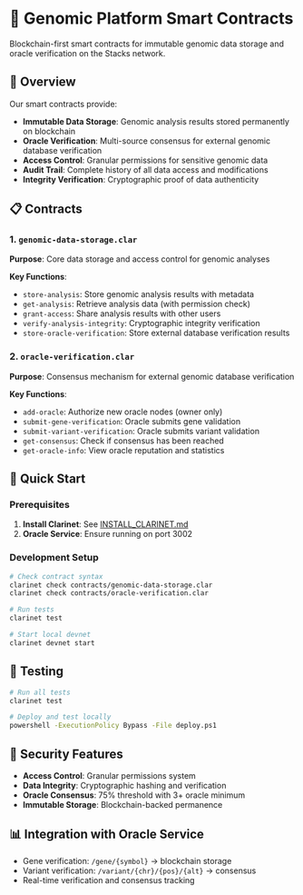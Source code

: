 # 📜 Genomic Platform Smart Contracts

Blockchain-first smart contracts for immutable genomic data storage and oracle verification on the Stacks network.

## 🎯 Overview

Our smart contracts provide:
- **Immutable Data Storage**: Genomic analysis results stored permanently on blockchain
- **Oracle Verification**: Multi-source consensus for external genomic database verification  
- **Access Control**: Granular permissions for sensitive genomic data
- **Audit Trail**: Complete history of all data access and modifications
- **Integrity Verification**: Cryptographic proof of data authenticity

## 📋 Contracts

### 1. `genomic-data-storage.clar`
**Purpose**: Core data storage and access control for genomic analyses

**Key Functions**:
- `store-analysis`: Store genomic analysis results with metadata
- `get-analysis`: Retrieve analysis data (with permission check)
- `grant-access`: Share analysis results with other users
- `verify-analysis-integrity`: Cryptographic integrity verification
- `store-oracle-verification`: Store external database verification results

### 2. `oracle-verification.clar`
**Purpose**: Consensus mechanism for external genomic database verification

**Key Functions**:
- `add-oracle`: Authorize new oracle nodes (owner only)
- `submit-gene-verification`: Oracle submits gene validation
- `submit-variant-verification`: Oracle submits variant validation
- `get-consensus`: Check if consensus has been reached
- `get-oracle-info`: View oracle reputation and statistics

## 🚀 Quick Start

### Prerequisites
1. **Install Clarinet**: See [INSTALL_CLARINET.md](./INSTALL_CLARINET.md)
2. **Oracle Service**: Ensure running on port 3002

### Development Setup
```bash
# Check contract syntax
clarinet check contracts/genomic-data-storage.clar
clarinet check contracts/oracle-verification.clar

# Run tests
clarinet test

# Start local devnet
clarinet devnet start
```

## 🧪 Testing
```bash
# Run all tests
clarinet test

# Deploy and test locally
powershell -ExecutionPolicy Bypass -File deploy.ps1
```

## 🔐 Security Features
- **Access Control**: Granular permissions system
- **Data Integrity**: Cryptographic hashing and verification
- **Oracle Consensus**: 75% threshold with 3+ oracle minimum
- **Immutable Storage**: Blockchain-backed permanence

## 📊 Integration with Oracle Service
- Gene verification: `/gene/{symbol}` → blockchain storage
- Variant verification: `/variant/{chr}/{pos}/{alt}` → consensus
- Real-time verification and consensus tracking